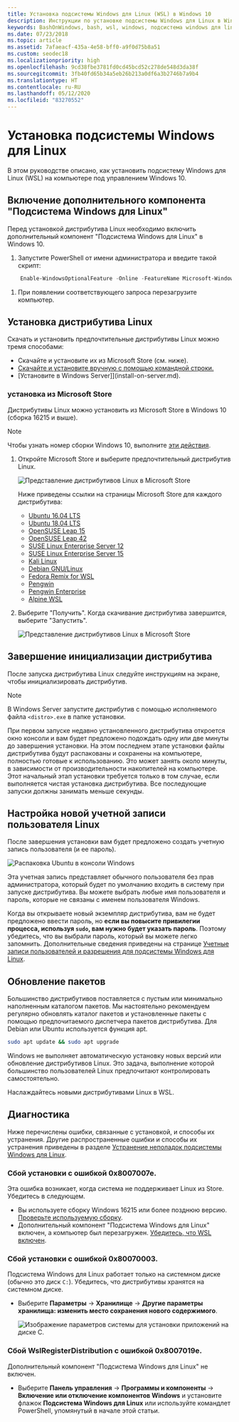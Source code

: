 ```yaml
---
title: Установка подсистемы Windows для Linux (WSL) в Windows 10
description: Инструкции по установке подсистемы Windows для Linux в Windows 10.
keywords: BashOnWindows, bash, wsl, windows, подсистема windows для linux, windowssubsystem, ubuntu, debian, suse, windows 10, установка
ms.date: 07/23/2018
ms.topic: article
ms.assetid: 7afaeacf-435a-4e58-bff0-a9f0d75b8a51
ms.custom: seodec18
ms.localizationpriority: high
ms.openlocfilehash: 9cd38fbe3781fd0cd45bcd52c278de548d3da38f
ms.sourcegitcommit: 3fb40fd65b34a5eb26b213a0df6a3b2746b7a9b4
ms.translationtype: HT
ms.contentlocale: ru-RU
ms.lasthandoff: 05/12/2020
ms.locfileid: "83270552"
---
```

# <a name="install-windows-subsystem-for-linux"></a>Установка подсистемы Windows для Linux

В этом руководстве описано, как установить подсистему Windows для Linux (WSL) на компьютере под управлением Windows 10.

## <a name="enable-the-windows-subsystem-for-linux-optional-feature"></a>Включение дополнительного компонента "Подсистема Windows для Linux"

Перед установкой дистрибутива Linux необходимо включить дополнительный компонент "Подсистема Windows для Linux" в Windows 10.

1. Запустите PowerShell от имени администратора и введите такой скрипт:

```powershell
    Enable-WindowsOptionalFeature -Online -FeatureName Microsoft-Windows-Subsystem-Linux
```

1. При появлении соответствующего запроса перезагрузите компьютер.

## <a name="install-a-linux-distribution"></a>Установка дистрибутива Linux

Скачать и установить предпочтительные дистрибутивы Linux можно тремя способами:

- Скачайте и установите их из Microsoft Store (см. ниже).
- [Скачайте и установите вручную с помощью командной строки.](install-manual.md)
- [Установите в Windows Server]](install-on-server.md).

### <a name="install-from-the-microsoft-store"></a>установка из Microsoft Store

Дистрибутивы Linux можно установить из Microsoft Store в Windows 10 (сборка 16215 и выше).

> [!NOTE]
> Чтобы узнать номер сборки Windows 10, выполните [эти действия](troubleshooting.md#check-your-build-number).

1. Откройте Microsoft Store и выберите предпочтительный дистрибутив Linux.

    ![Представление дистрибутивов Linux в Microsoft Store](media/store.png)

    Ниже приведены ссылки на страницы Microsoft Store для каждого дистрибутива:

    - [Ubuntu 16.04 LTS](https://www.microsoft.com/store/apps/9pjn388hp8c9)
    - [Ubuntu 18.04 LTS](https://www.microsoft.com/store/apps/9N9TNGVNDL3Q)
    - [OpenSUSE Leap 15](https://www.microsoft.com/store/apps/9n1tb6fpvj8c)
    - [OpenSUSE Leap 42](https://www.microsoft.com/store/apps/9njvjts82tjx)
    - [SUSE Linux Enterprise Server 12](https://www.microsoft.com/store/apps/9p32mwbh6cns)
    - [SUSE Linux Enterprise Server 15](https://www.microsoft.com/store/apps/9pmw35d7fnlx)
    - [Kali Linux](https://www.microsoft.com/store/apps/9PKR34TNCV07)
    - [Debian GNU/Linux](https://www.microsoft.com/store/apps/9MSVKQC78PK6)
    - [Fedora Remix for WSL](https://www.microsoft.com/store/apps/9n6gdm4k2hnc)
    - [Pengwin](https://www.microsoft.com/store/apps/9NV1GV1PXZ6P)
    - [Pengwin Enterprise](https://www.microsoft.com/store/apps/9N8LP0X93VCP)
    - [Alpine WSL](https://www.microsoft.com/store/apps/9p804crf0395)

1. Выберите "Получить". Когда скачивание дистрибутива завершится, выберите "Запустить".

    ![Представление дистрибутивов Linux в Microsoft Store](media/UbuntuStore.png)

## <a name="complete-initialization-of-your-distro"></a>Завершение инициализации дистрибутива

После запуска дистрибутива Linux следуйте инструкциям на экране, чтобы инициализировать дистрибутив.

> [!NOTE]
> В Windows Server запустите дистрибутив с помощью исполняемого файла `<distro>.exe` в папке установки.

При первом запуске недавно установленного дистрибутива откроется окно консоли и вам будет предложено подождать одну или две минуты до завершения установки. На этом последнем этапе установки файлы дистрибутива будут распакованы и сохранены на компьютере, полностью готовые к использованию. Это может занять около минуты, в зависимости от производительности накопителей на компьютере. Этот начальный этап установки требуется только в том случае, если выполняется чистая установка дистрибутива. Все последующие запуски должны занимать меньше секунды.

## <a name="set-up-a-new-linux-user-account"></a>Настройка новой учетной записи пользователя Linux

После завершения установки вам будет предложено создать учетную запись пользователя (и ее пароль).

![Распаковка Ubuntu в консоли Windows](media/UbuntuInstall.png)

Эта учетная запись представляет обычного пользователя без прав администратора, который будет по умолчанию входить в систему при запуске дистрибутива. Вы можете выбрать любые имя пользователя и пароль, которые не связаны с именем пользователя Windows.

Когда вы открываете новый экземпляр дистрибутива, вам не будет предложено ввести пароль, но **если вы повысите привилегии процесса, используя `sudo`, вам нужно будет указать пароль**. Поэтому убедитесь, что вы выбрали пароль, который вы можете легко запомнить. Дополнительные сведения приведены на странице [Учетные записи пользователей и разрешения для подсистемы Windows для Linux](user-support.md).

## <a name="update--upgrade-packages"></a>Обновление пакетов

Большинство дистрибутивов поставляется с пустым или минимально наполненным каталогом пакетов. Мы настоятельно рекомендуем регулярно обновлять каталог пакетов и установленные пакеты с помощью предпочитаемого диспетчера пакетов дистрибутива. Для Debian или Ubuntu используется функция apt.

```bash
sudo apt update && sudo apt upgrade
```

Windows не выполняет автоматическую установку новых версий или обновление дистрибутивов Linux. Это задача, выполнение которой большинство пользователей Linux предпочитают контролировать самостоятельно.

Наслаждайтесь новыми дистрибутивами Linux в WSL.

## <a name="troubleshooting"></a>Диагностика

Ниже перечислены ошибки, связанные с установкой, и способы их устранения. Другие распространенные ошибки и способы их устранения приведены в разделе [Устранение неполадок подсистемы Windows для Linux](troubleshooting.md).

### <a name="installation-failed-with-error-0x8007007e"></a>Сбой установки с ошибкой 0x8007007e.

Эта ошибка возникает, когда система не поддерживает Linux из Store.  Убедитесь в следующем.

- Вы используете сборку Windows 16215 или более позднюю версию. [Проверьте используемую сборку](troubleshooting.md#check-your-build-number).
- Дополнительный компонент "Подсистема Windows для Linux" включен, а компьютер был перезагружен.  [Убедитесь, что WSL включен](troubleshooting.md#confirm-wsl-is-enabled).

### <a name="installation-failed-with-error-0x80070003"></a>Сбой установки с ошибкой 0x80070003.

Подсистема Windows для Linux работает только на системном диске (обычно это диск `C:`). Убедитесь, что дистрибутивы хранятся на системном диске.

- Выберите **Параметры** -> **Хранилище** -> **Другие параметры хранилища: изменить место сохранения нового содержимого**.
  
    ![Изображение параметров системы для установки приложений на диске C.](media/AppStorage.png)

### <a name="wslregisterdistribution-failed-with-error-0x8007019e"></a>Сбой WslRegisterDistribution с ошибкой 0x8007019e.

Дополнительный компонент "Подсистема Windows для Linux" не включен.

- Выберите **Панель управления** -> **Программы и компоненты** -> **Включение или отключение компонентов Windows** и установите флажок **Подсистема Windows для Linux** или используйте командлет PowerShell, упомянутый в начале этой статьи.
